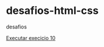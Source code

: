 # desafios-html-css
 desafios

 <a href="https://eduardodias2007.github.io/desafios-html-css/des010/">Executar execicio 10</a>
